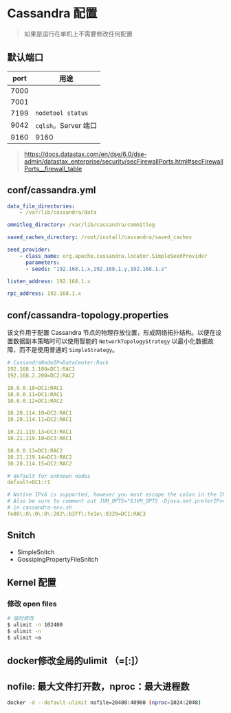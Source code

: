 # Cassandra 配置

> 如果是运行在单机上不需要修改任何配置

## 默认端口

| port | 用途                 |
| ---- | -------------------- |
| 7000 |                      |
| 7001 |                      |
| 7199 | `nodetool status`    |
| 9042 | `cqlsh`。Server 端口 |
| 9160 | 9160                 |

> <https://docs.datastax.com/en/dse/6.0/dse-admin/datastax_enterprise/security/secFirewallPorts.html#secFirewallPorts__firewall_table>

## conf/cassandra.yml

```yaml
data_file_directories:
    - /var/lib/cassandra/data

ommitlog_directory: /var/lib/cassandra/commitlog

saved_caches_directory: /root/install/cassandra/saved_caches
```

```yaml
seed_provider:
    - class_name: org.apache.cassandra.locator.SimpleSeedProvider
      parameters:
      - seeds: "192.168.1.x,192.168.1.y,192.168.1.z"

listen_address: 192.168.1.x

rpc_address: 192.168.1.x
```

## conf/cassandra-topology.properties

该文件用于配置 Cassandra 节点的物理存放位置，形成网络拓扑结构。以便在设置数据副本策略时可以使用智能的 `NetworkTopologyStrategy` 以最小化数据故障，而不是使用普通的 `SimpleStrategy`。

```yaml
# CassandraNodeIP=DataCenter:Rack
192.168.1.100=DC1:RAC1
192.168.2.200=DC2:RAC2

10.0.0.10=DC1:RAC1
10.0.0.11=DC1:RAC1
10.0.0.12=DC1:RAC2

10.20.114.10=DC2:RAC1
10.20.114.11=DC2:RAC1

10.21.119.13=DC3:RAC1
10.21.119.10=DC3:RAC1

10.0.0.13=DC1:RAC2
10.21.119.14=DC3:RAC2
10.20.114.15=DC2:RAC2

# default for unknown nodes
default=DC1:r1

# Native IPv6 is supported, however you must escape the colon in the IPv6 Address
# Also be sure to comment out JVM_OPTS="$JVM_OPTS -Djava.net.preferIPv4Stack=true"
# in cassandra-env.sh
fe80\:0\:0\:0\:202\:b3ff\:fe1e\:8329=DC1:RAC3
```

## Snitch

* SimpleSnitch
* GossipingPropertyFileSnitch

## Kernel 配置

### 修改 open files

```sh
# 临时修改
$ ulimit -n 102400
$ ulimit -n
$ ulimit –a
```

## docker修改全局的ulimit （<type>=<soft limit>[:<hard limit>]）

## nofile: 最大文件打开数，nproc：最大进程数

```sh
docker -d --default-ulimit nofile=20480:40960 (nproc=1024:2048)
```
